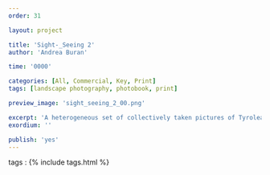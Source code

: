 ```yaml
---
order: 31

layout: project

title: 'Sight-_Seeing 2'
author: 'Andrea Buran'

time: '0000'

categories: [All, Commercial, Key, Print]
tags: [landscape photography, photobook, print]

preview_image: 'sight_seeing_2_00.png'

excerpt: 'A heterogeneous set of collectively taken pictures of Tyrolean winter landscapes—halfway between tourism’s advertising images and contemporary photos—is spatially arranged in the photobook Sight-_Seeing 2.'
exordium: ''

publish: 'yes'
---
```


tags
: {% include tags.html %}